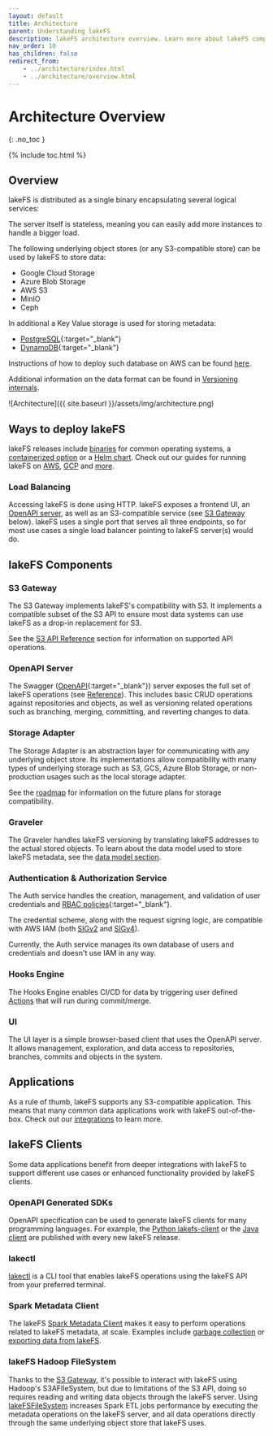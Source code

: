 ```yaml
---
layout: default
title: Architecture
parent: Understanding lakeFS
description: lakeFS architecture overview. Learn more about lakeFS components, including its S3 API gateway.
nav_order: 10
has_children: false
redirect_from:
    - ../architecture/index.html
    - ../architecture/overview.html
---
```

# Architecture Overview
{: .no_toc }


{% include toc.html %}

## Overview

lakeFS is distributed as a single binary encapsulating several logical services:

The server itself is stateless, meaning you can easily add more instances to handle a bigger load.

The following underlying object stores (or any S3-compatible store) can be used by lakeFS to store data:

- Google Cloud Storage
- Azure Blob Storage
- AWS S3
- MinIO
- Ceph

In additional a Key Value storage is used for storing metadata:

- [PostgreSQL](https://www.postgresql.org/){:target="_blank"}
- [DynamoDB](https://aws.amazon.com/dynamodb/){:target="_blank"}

Instructions of how to deploy such database on AWS can be found [here](../deploy/aws.md#grant-dynamodb-permissions-to-lakefs).

Additional information on the data format can be found in [Versioning internals](../understand/how/versioning-internals.md).


![Architecture]({{ site.baseurl }}/assets/img/architecture.png)

## Ways to deploy lakeFS

lakeFS releases include [binaries](https://github.com/treeverse/lakeFS/releases) for common operating systems, a [containerized option](https://hub.docker.com/r/treeverse/lakefs) or 
a [Helm chart](https://artifacthub.io/packages/helm/lakefs/lakefs).
Check out our guides for running lakeFS on [AWS](../deploy/aws.md), [GCP](../deploy/gcp.md) and [more](../deploy).

### Load Balancing

Accessing lakeFS is done using HTTP.
lakeFS exposes a frontend UI, an [OpenAPI server](#openapi-server), as well as an S3-compatible service (see [S3 Gateway](#s3-gateway) below).
lakeFS uses a single port that serves all three endpoints, so for most use cases a single load balancer pointing
to lakeFS server(s) would do.

## lakeFS Components

### S3 Gateway

The S3 Gateway implements lakeFS's compatibility with S3. It implements a compatible subset of the S3 API to ensure most data systems can use lakeFS as a drop-in replacement for S3.

See the [S3 API Reference](../reference/s3.md) section for information on supported API operations.

### OpenAPI Server

The Swagger ([OpenAPI](https://swagger.io/docs/specification/basic-structure/){:target="_blank"}) server exposes the full set of lakeFS operations (see [Reference](../reference/api.md)). This includes basic CRUD operations against repositories and objects, as well as versioning related operations such as branching, merging, committing, and reverting changes to data.

### Storage Adapter

The Storage Adapter is an abstraction layer for communicating with any underlying object store. 
Its implementations allow compatibility with many types of underlying storage such as S3, GCS, Azure Blob Storage, or non-production usages such as the local storage adapter.

See the [roadmap](../roadmap.md) for information on the future plans for storage compatibility. 

### Graveler

The Graveler handles lakeFS versioning by translating lakeFS addresses to the actual stored objects.
To learn about the data model used to store lakeFS metadata, see the [data model section](../understand/how/versioning-internals.md).

### Authentication & Authorization Service

The Auth service handles the creation, management, and validation of user credentials and [RBAC policies](https://en.wikipedia.org/wiki/Role-based_access_control){:target="_blank"}.

The credential scheme, along with the request signing logic, are compatible with AWS IAM (both [SIGv2](https://docs.aws.amazon.com/general/latest/gr/signature-version-2.html) and [SIGv4](https://docs.aws.amazon.com/general/latest/gr/signature-version-4.html)).

Currently, the Auth service manages its own database of users and credentials and doesn't use IAM in any way. 

### Hooks Engine

The Hooks Engine enables CI/CD for data by triggering user defined [Actions](../use_cases/cicd_for_data.md#using-hooks-as-data-quality-gates) that will run during commit/merge. 

### UI

The UI layer is a simple browser-based client that uses the OpenAPI server. It allows management, exploration, and data access to repositories, branches, commits and objects in the system.

## Applications

As a rule of thumb, lakeFS supports any S3-compatible application. This means that many common data applications work with lakeFS out-of-the-box.
Check out our [integrations](../integrations) to learn more.

## lakeFS Clients

Some data applications benefit from deeper integrations with lakeFS to support different use cases or enhanced functionality provided by lakeFS clients.

### OpenAPI Generated SDKs

OpenAPI specification can be used to generate lakeFS clients for many programming languages.
For example, the [Python lakefs-client](https://pypi.org/project/lakefs-client/) or the [Java client](https://search.maven.org/artifact/io.lakefs/api-client) are published with every new lakeFS release.

### lakectl

[lakectl](../reference/cli) is a CLI tool that enables lakeFS operations using the lakeFS API from your preferred terminal.

### Spark Metadata Client

The lakeFS [Spark Metadata Client](../reference/spark-client.md) makes it easy to perform
operations related to lakeFS metadata, at scale. Examples include [garbage collection](../howto/garbage-collection.md) or [exporting data from lakeFS](../howto/export.md).

### lakeFS Hadoop FileSystem

Thanks to the [S3 Gateway](#s3-gateway), it's possible to interact with lakeFS using Hadoop's S3AFIleSystem, 
but due to limitations of the S3 API, doing so requires reading and writing data objects through the lakeFS server.
Using [lakeFSFileSystem](../integrations/spark.md#use-the-lakefs-hadoop-filesystem) increases Spark ETL jobs performance by executing the metadata operations on the lakeFS server,
and all data operations directly through the same underlying object store that lakeFS uses.
